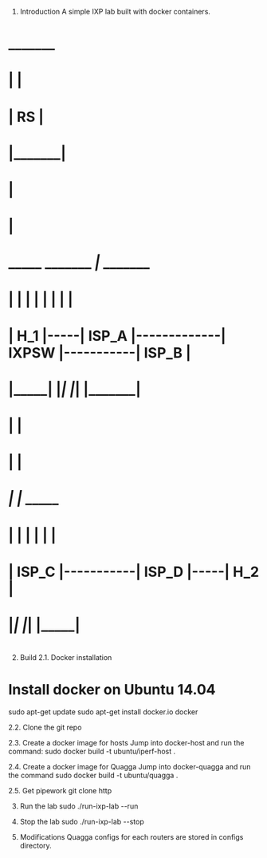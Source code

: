 1. Introduction
A simple IXP lab built with docker containers.
#                                    _______
#                                   |       |
#                                   |   RS  |
#                                   |_______|
#                                       |
#                                       |
#  _____       _______               ___|___             _______
# |     |     |       |             |       |           |       |
# | H_1 |-----| ISP_A |-------------| IXPSW |-----------| ISP_B |
# |_____|     |_______|             |_______|           |_______|
#                                      |                   |
#                                      |                   |
#                                   ___|___             ___|___       _____
#                                  |       |           |       |     |     |
#                                  | ISP_C |-----------| ISP_D |-----| H_2 |
#                                  |_______|           |_______|     |_____|
#

2. Build
2.1. Docker installation
# Install docker on Ubuntu 14.04
sudo apt-get update
sudo apt-get install docker.io docker

2.2. Clone the git repo

2.3. Create a docker image for hosts
Jump into docker-host and run the command:
sudo docker build -t ubuntu/iperf-host .

2.4. Create a docker image for Quagga
Jump into docker-quagga and run the command
sudo docker build -t ubuntu/quagga .

2.5. Get pipework
git clone http

3. Run the lab
sudo ./run-ixp-lab --run

4. Stop the lab
sudo ./run-ixp-lab --stop

5. Modifications
Quagga configs for each routers are stored in configs directory.
